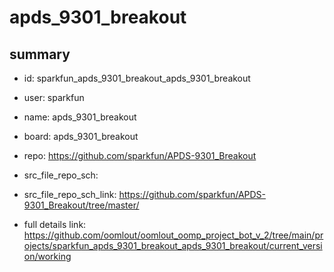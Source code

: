 # apds_9301_breakout
 
## summary 
* id: sparkfun_apds_9301_breakout_apds_9301_breakout
* user: sparkfun
* name: apds_9301_breakout
* board: apds_9301_breakout
* repo: https://github.com/sparkfun/APDS-9301_Breakout



* src_file_repo_sch: 
* src_file_repo_sch_link: https://github.com/sparkfun/APDS-9301_Breakout/tree/master/
* full details link: https://github.com/oomlout/oomlout_oomp_project_bot_v_2/tree/main/projects/sparkfun_apds_9301_breakout_apds_9301_breakout/current_version/working  







